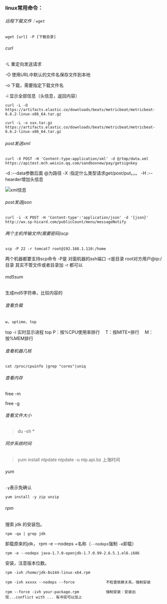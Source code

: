 ### linux常用命令：

###### 远程下载文件：`wget`

```shell
wget [url] -P [下载目录]
```
###### curl

-L 重定向发送请求

-O 使用URL中默认的文件名保存文件到本地

-o 下载，需要指定下载文件名

-i 显示全部信息（头信息，返回内容）

```shell
curl -L -O https://artifacts.elastic.co/downloads/beats/metricbeat/metricbeat-6.6.2-linux-x86_64.tar.gz
```

```
curl -L -o xxx.tar.gz https://artifacts.elastic.co/downloads/beats/metricbeat/metricbeat-6.6.2-linux-x86_64.tar.gz
```



###### post发送xml

```shell
curl -X POST -H 'Content-type:application/xml' -d @/tmp/data.xml https://apitest.mch.weixin.qq.com/sandboxnew/pay/getsignkey
```

-d :--data参数后面 @为路径
-X :指定什么类型请求get/post/put。。。
-H :--hearder增加头信息 

![xml信息](https://i.loli.net/2019/06/13/5d0235295e4fe33478.jpg)

###### post发送json

```shell
curl -i -X POST -H 'Content-type':'application/json' -d '{json}' http://wx.sp-hicard.com/publicCount/menu/messageNotify
```

###### 两个主机传输文件(需要密码)scp

```shell
scp -P 22 -r tomcat7 root@192.168.1.110:/home
```

两个机器都要支持scp命令
-P是 对面机器的ssh端口
-r是目录 
root对方用户@ip:/目录
其实不管文件或者目录加 -r 都可以

###### md5sum 

生成md5字符串，比较内容的

###### 查看负载

`w`、`uptime`、`top`

top -i 实时显示进程
top
    P：按%CPU使用率排行
　T：按MITE+排行
　M：按%MEM排行

###### 查看机器几核

```shell
cat /proc/cpuinfo |grep "cores"|uniq
```

###### 查看内存

free -m

free -g

###### 查看文件大小

> du -sh *



###### 同步系统时间

> yum install ntpdate
> ntpdate -u ntp.api.bz  上海时间

###### yum

`-y`表示免确认

```shell
yum install -y zip unzip
```

###### rpm

搜索 jdk 的安装包。

```shell
rpm -qa | grep jdk
```

卸载原来的jdk， rpm -e --nodeps +名称（`--nodeps`强制 `-e`卸载）

```shell
rpm -e --nodeps java-1.7.0-openjdk-1.7.0.99-2.6.5.1.el6.i686
```

安装，注意版本位数。

```shell
rpm -ivh /home/jdk-8u144-linux-x64.rpm
```

```shell
rpm -ivh xxxxx --nodeps --force              不检查依赖关系，强制安装
```

```shell
rpm --force -ivh your-package.rpm  		     强制安装：安装出现...conflict with ... 有冲突可以加上
```